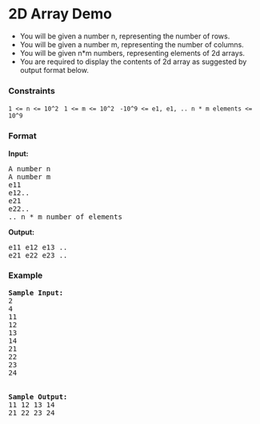 <h1>2D Array Demo</h1>

<div>
  <ul>
    <li>You will be given a number n, representing the number of rows.</li>
<li> You will be given a number m, representing the number of columns.</li>
<li> You will be given n*m numbers, representing elements of 2d arrays.</li>
<li>You are required to display the contents of 2d array as suggested by output format below.</li>
  </ul>
</div>

<h3>Constraints</h3>
<code>1 <= n <= 10^2 </code>
<code>1 <= m <= 10^2 </code>
<code>-10^9 <= e1, e1, .. n * m elements <= 10^9</code>

<h3>Format</h3>
<strong>Input:</strong>
<pre>
A number n
A number m
e11
e12..
e21
e22..
.. n * m number of elements
</pre>

<strong>Output:</strong>
<pre>
e11 e12 e13 ..
e21 e22 e23 ..
</pre>

<h3>Example</h3>
<pre>
<strong>Sample Input:</strong>
2
4
11
12
13
14
21
22
23
24
<br>
<strong>Sample Output:</strong>
11 12 13 14
21 22 23 24
</pre>
